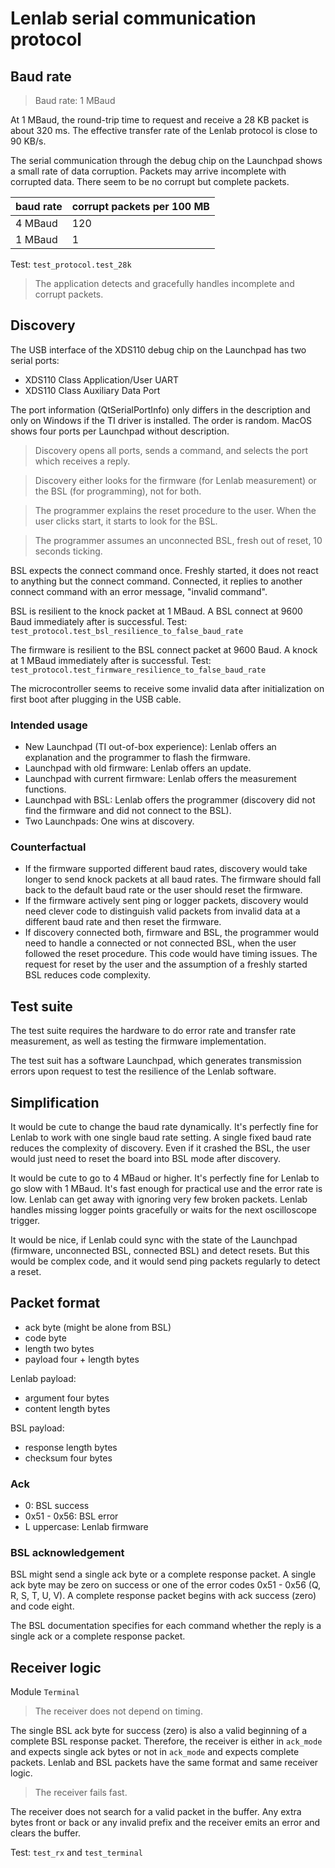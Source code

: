 # Lenlab serial communication protocol

## Baud rate

> Baud rate: 1 MBaud

At 1 MBaud, the round-trip time to request and receive a 28 KB packet is about 320 ms.
The effective transfer rate of the Lenlab protocol is close to 90 KB/s. 

The serial communication through the debug chip on the Launchpad shows a small rate of data corruption.
Packets may arrive incomplete with corrupted data. There seem to be no corrupt but complete packets.

| baud rate | corrupt packets per 100 MB |
|-----------|----------------------------|
| 4 MBaud   | 120                        |
| 1 MBaud   | 1                          |

Test: `test_protocol.test_28k`

> The application detects and gracefully handles incomplete and corrupt packets.

## Discovery

The USB interface of the XDS110 debug chip on the Launchpad has two serial ports:

- XDS110 Class Application/User UART
- XDS110 Class Auxiliary Data Port

The port information (QtSerialPortInfo) only differs in the description and only on Windows if the TI driver
is installed. The order is random. MacOS shows four ports per Launchpad without description.

> Discovery opens all ports, sends a command, and selects the port which receives a reply.

> Discovery either looks for the firmware (for Lenlab measurement) or the BSL (for programming), not for both.

> The programmer explains the reset procedure to the user.
> When the user clicks start, it starts to look for the BSL.

> The programmer assumes an unconnected BSL, fresh out of reset, 10 seconds ticking.

BSL expects the connect command once. Freshly started, it does not react to anything but the connect command.
Connected, it replies to another connect command with an error message, "invalid command".

BSL is resilient to the knock packet at 1 MBaud. A BSL connect at 9600 Baud immediately after is successful.
Test: `test_protocol.test_bsl_resilience_to_false_baud_rate`

The firmware is resilient to the BSL connect packet at 9600 Baud. A knock at 1 MBaud immediately after is successful.
Test: `test_protocol.test_firmware_resilience_to_false_baud_rate`

The microcontroller seems to receive some invalid data after initialization
on first boot after plugging in the USB cable.

### Intended usage

- New Launchpad (TI out-of-box experience): Lenlab offers an explanation and the programmer to flash the firmware.
- Launchpad with old firmware: Lenlab offers an update.
- Launchpad with current firmware: Lenlab offers the measurement functions.
- Launchpad with BSL: Lenlab offers the programmer (discovery did not find the firmware and did not connect to the BSL).
- Two Launchpads: One wins at discovery.

### Counterfactual

- If the firmware supported different baud rates, discovery would take longer to send knock packets at all baud rates. 
  The firmware should fall back to the default baud rate or the user should reset the firmware.
- If the firmware actively sent ping or logger packets, discovery would need clever code to distinguish
  valid packets from invalid data at a different baud rate and then reset the firmware.
- If discovery connected both, firmware and BSL, the programmer would need to handle a connected or not connected BSL,
  when the user followed the reset procedure. This code would have timing issues. The request for reset
  by the user and the assumption of a freshly started BSL reduces code complexity. 

## Test suite

The test suite requires the hardware to do error rate and transfer rate measurement,
as well as testing the firmware implementation.

The test suit has a software Launchpad, which generates transmission errors upon request
to test the resilience of the Lenlab software.

## Simplification

It would be cute to change the baud rate dynamically. It's perfectly fine for Lenlab to work with
one single baud rate setting. A single fixed baud rate reduces the complexity of discovery.
Even if it crashed the BSL, the user would just need to reset the board into BSL mode after discovery.

It would be cute to go to 4 MBaud or higher. It's perfectly fine for Lenlab to go slow with 1 MBaud.
It's fast enough for practical use and the error rate is low.
Lenlab can get away with ignoring very few broken packets. Lenlab handles missing logger points gracefully
or waits for the next oscilloscope trigger.

It would be nice, if Lenlab could sync with the state of the Launchpad (firmware, unconnected BSL, connected BSL)
and detect resets. But this would be complex code, and it would send ping packets regularly to detect a reset.

## Packet format

- ack byte (might be alone from BSL)
- code byte
- length two bytes
- payload four + length bytes

Lenlab payload:

- argument four bytes
- content length bytes

BSL payload:

- response length bytes
- checksum four bytes

### Ack

- 0: BSL success
- 0x51 - 0x56: BSL error
- L uppercase: Lenlab firmware

### BSL acknowledgement

BSL might send a single ack byte or a complete response packet. A single ack byte may be zero on success
or one of the error codes 0x51 - 0x56 (Q, R, S, T, U, V). A complete response packet begins with ack success (zero)
and code eight.

The BSL documentation specifies for each command whether the reply is a single ack or a complete response packet.

## Receiver logic

Module `Terminal`

> The receiver does not depend on timing.

The single BSL ack byte for success (zero) is also a valid beginning of a complete BSL response packet.
Therefore, the receiver is either in `ack_mode` and expects single ack bytes or not in `ack_mode`
and expects complete packets. Lenlab and BSL packets have the same format and same receiver logic.

> The receiver fails fast.

The receiver does not search for a valid packet in the buffer. Any extra bytes front or back or any invalid prefix
and the receiver emits an error and clears the buffer. 

Test: `test_rx` and `test_terminal`
